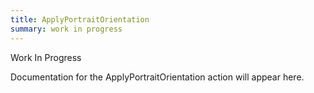 ```yaml
---
title: ApplyPortraitOrientation
summary: work in progress
---
```


Work In Progress

Documentation for the ApplyPortraitOrientation action will appear here.